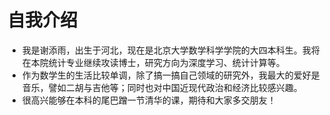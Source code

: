 # 自我介绍

- 我是谢添雨，出生于河北，现在是北京大学数学科学学院的大四本科生。我将在本院统计专业继续攻读博士，研究方向为深度学习、统计计算等。
- 作为数学生的生活比较单调，除了搞一搞自己领域的研究外，我最大的爱好是音乐，譬如二胡与吉他等；同时也对中国近现代政治和经济比较感兴趣。
- 很高兴能够在本科的尾巴蹭一节清华的课，期待和大家多交朋友！
